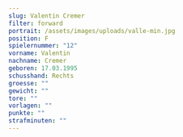 ```yaml
---
slug: Valentin Cremer
filter: forward
portrait: /assets/images/uploads/valle-min.jpg
position: F
spielernummer: "12"
vorname: Valentin
nachname: Cremer
geboren: 17.03.1995
schusshand: Rechts
groesse: ""
gewicht: ""
tore: ""
vorlagen: ""
punkte: ""
strafminuten: ""
---
```

